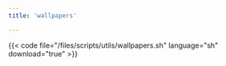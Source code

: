 ```yaml
---
title: 'wallpapers'

---
```


{{< code file="/files/scripts/utils/wallpapers.sh" language="sh" download="true" >}}
